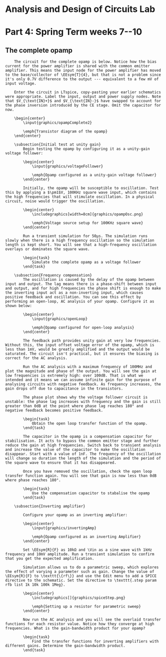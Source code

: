 # Analysis and Design of Circuits Lab
# Part 4: Spring Term weeks 7--10

## The complete opamp
    
        The circuit for the complete opamp is below. Notice how the bias current for the power amplifier is shared with the common emitter amplifier. This means the input node for the power amplifier has moved to the base/collector of \EEsym{T}{4}, but that is not a problem since it's only 0.7V difference to the output --- equivalent to a few mV of input voltage. 
        
        Enter the circuit in LTspice, copy-pasting your earlier schematics were appropriate. Label the input, output and power supply nodes. Note that $V_{\text{IN}+}$ and $V_{\text{IN}-}$ have swapped to account for the phase inversion introduced by the CE stage. Omit the capacitor for now.
    
        \begin{center}
            \input{graphics/opampComplete2}
            
            \emph{Transistor diagram of the opamp}
        \end{center}
    
        \subsection{Initial test at unity gain}
            Begin testing the opamp by configuring it as a unity-gain voltage follower:

            \begin{center}
                \input{graphics/voltageFollower}
                
                \emph{Opamp configured as a unity-gain voltage follower}
            \end{center}
            
            Initially, the opamp will be susceptible to oscillation. Test this by applying a $\pm1$V, 100KHz square wave input, which contains the high frequencies that will stimulate oscillation. In a physical circuit, noise would trigger the oscillation.
            
            \begin{center}
                \includegraphics[width=8cm]{graphics/opampOsc.png}
                
                \emph{Voltage source setup for 100KHz square wave}
            \end{center}
            
            Run a transient simulation for 50μs. The simulation runs slowly when there is a high frequency oscillation so the simulation length is kept short. You will see that a high-frequency oscillation overlays or dominates the square wave.
            
            \begin{task} 
                Simulate the complete opamp as a voltage follower
            \end{task}
            
        \subsection{Frequency compensation}
            The oscillation is caused by the delay of the opamp between input and output. The lag means there is a phase-shift between input and output, and for high frequencies the phase shift is enough to make the inverting input act as a non-inverting input, which causes positive feedback and oscillation. You can see this effect by performing an open-loop, AC analysis of your opamp. Configure it as shown below:
            
            \begin{center}
                \input{graphics/openLoop}
                
                \emph{Opamp configured for open-loop analysis}
            \end{center}        
            
            The feedback path provides unity gain at very low frequencies. Without this, the input offset voltage error of the opamp, which is less than 1mV, would be greatly amplified and the output would be saturated. The circuit isn't practical, but it ensures the biasing is correct for the AC analysis.
            
            Run the AC analysis with a maximum frequency of 100MHz and plot the magnitude and phase of the output. You will see the gain at low frequencies is extremely high: over 100dB. That is what we intended and it means we can assume infinite gain for the purpose of analysing circuits with negative feedback. As frequency increases, the gain drops off due to capacitance in the transistors.
            
            The phase plot shows why the voltage follower circuit is unstable: the phase lag increases with frequency and the gain is still greater than 0dB at the point where phase lag reaches 180° and negative feedback becomes positive feedback.
            
            \begin{task} 
                Obtain the open loop transfer function of the opamp.
            \end{task} 
            
            The capacitor in the opamp is a compensation capacitor for stabilisation. It acts to bypass the common emitter stage and further reduce the gain at high frequencies. Switch back to transient analysis and increase the value of the capacitor to make the oscillation disappear. Start with a value of 1nF. The frequency of the oscillation will change so duration the length of the simulation and the period of the square wave to ensure that it has disappeared.
            
            Once you have removed the oscillation, check the open loop transfer function again. You will see that gain is now less than 0dB where phase reaches 180°.
            
            \begin{task} 
                Use the compensation capacitor to stabalise the opamp
            \end{task}
            
        \subsection{Inverting amplifier}
        
            Configure your opamp as an inverting amplifier:
        
            \begin{center}
                \input{graphics/invertingAmp}
        
                \emph{Opamp configured as an inverting Amplifier}
            \end{center}
            
            Set \EEsym{R}{F} as 10kΩ and \Vin as a sine wave with 1kHz frequency and 10mV amplitude. Run a transient simulation to confirm that you get the expected amplification.
            
            Simulation allows us to do a parametric sweep, which explores the effect of varying a parameter such as gain. Change the value of \EEsym{R}{F} to \texttt{\{rf\}} and use the Edit menu to add a SPICE directive to the schematic. Set the directive to \texttt{.step param rfb list 1k 10k 100k 1Meg}.
        
            \begin{center}
                \includegraphics[]{graphics/spiceStep.png}
    
                \emph{Setting up a resistor for parametric sweep}
            \end{center}

            Now run the AC analysis and you will see the overlaid transfer functions for each resistor value. Notice how they converge at high frequencies. What is the gain-bandwidth product for your opamp?
            
            \begin{task} 
                Find the transfer functions for inverting amplifiers with different gains. Determine the gain-bandwidth product.
            \end{task}